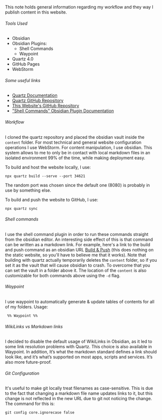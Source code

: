 This note holds general information regarding my workflow and they way I publish content in this website. 
###### Tools Used
* Obsidian
* Obsidian Plugins:
	* Shell Commands
	* Waypoint
* Quartz 4.0
* GitHub Pages
* WebStorm

###### Some useful links
* [Quartz Documentation](https://quartz.jzhao.xyz/)
* [Quartz GitHub Repository](https://github.com/jackyzha0/quartz)
* [This Website's GitHub Repository](https://github.com/xroi/xroi.github.io)
* ["Shell Commands" Obsidian Plugin Documentation](https://publish.obsidian.md/shellcommands/Index)

###### Workflow
I cloned the quartz repository and placed the obsidian vault inside the `content` folder.
For most technical and general website configuration operations I use WebStorm. For content manipulation, I use obsidian. This system allows to me to only be in contact with local markdown files in an isolated environment 99% of the time, while making deployment easy. 

To build and host the website locally, I use:
```
npx quartz build --serve --port 34621
```
The random port was chosen since the default one (8080) is probably in use by something else.

To build and push the website to GitHub, I use:
```
npx quartz sync
```

###### Shell commands 
I use the shell command plugin in order to run these commands straight from the obsidian editor. An interesting side effect of this is that command can be written as a markdown link. For example, here's a link to the build and push command as an obsidian URL [Build & Push](obsidian://shell-commands/?vault=content&execute=un0sfyl7nj) (this does nothing on the static website, so you'll have to believe me that it works).
Note that building with quartz actually temporarily deletes the `content` folder, so if you set it as the vault that will cause obsidian to crash. To overcome that you can set the vault in a folder above it. The location of the `content` is also customizable for both commands above using the `-d` flag.
###### Waypoint 
I use waypoint to automatically generate & update tables of contents for all of my folders. Usage: 
```
‎ %% Waypoint %%
```

###### WikiLinks vs Markdown links
I decided to disable the default usage of WikiLinks in Obsidian, as it led to some link resolution problems with Quartz. This choice is also available in Waypoint. In addition, It’s what the markdown standard defines a link should look like, and it’s what’s supported on most apps, scripts and services. It’s also more future-proof.

###### Git Configuration
It's useful to make git locally treat filenames as case-sensitive. This is due to the fact that changing a markdown file name updates links to it, but this change is not reflected in the new URL due to git not noticing the change. The command for this is:
```
git config core.ignorecase false
```